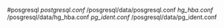 #posgresql
*postgresql.conf*
/posgresql/data/posgresql.conf
*hg_hba.conf*
/posgresql/data/hg_hba.conf
*pg_ident.conf*
/posgresql/data/pg_ident.conf